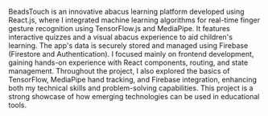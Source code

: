 BeadsTouch is an innovative abacus learning platform developed using React.js, where I integrated machine learning algorithms for real-time finger gesture recognition using TensorFlow.js and MediaPipe. It features interactive quizzes and a visual abacus experience to aid children's learning. The app's data is securely stored and managed using Firebase (Firestore and Authentication). I focused mainly on frontend development, gaining hands-on experience with React components, routing, and state management. Throughout the project, I also explored the basics of TensorFlow, MediaPipe hand tracking, and Firebase integration, enhancing both my technical skills and problem-solving capabilities. This project is a strong showcase of how emerging technologies can be used in educational tools.




